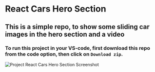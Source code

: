 # React Cars Hero Section

## This is a simple repo, to show some sliding car images in the hero section and a video

### To run this project in your VS-code, first download this repo from the code option, then click on `Download zip`.

![Project `React Cars Hero Section` Screenshot](./Slider1.png)
